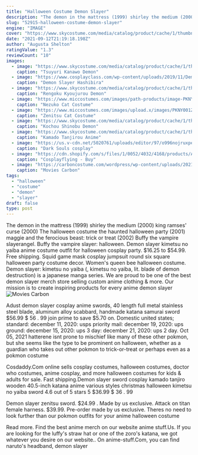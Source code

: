 ```yaml
---
title: "Halloween Costume Demon Slayer"
description: "The demon in the mattress (1999) shirley the medium (2000) king ramses' curse (2000)  The halloween costume  the haunted halloween party (2001) maggie and the ferocious beast: trick or treat (2002) Buffy the vampire slayerangel. Buffy the vampire slayer: halloween"
slug: "52915-halloween-costume-demon-slayer"
engine: "IMAGE"
cover: "https://www.skycostume.com/media/catalog/product/cache/1/thumbnail/600x600/9df78eab33525d08d6e5fb8d27136e95/1/2/12002286-4.jpg"
date: "2021-09-12T21:19:18.198Z"
author: "Augusta Shelton"
ratingValue: "1.3"
reviewCount: "10"
images:
  - image: "https://www.skycostume.com/media/catalog/product/cache/1/thumbnail/600x600/9df78eab33525d08d6e5fb8d27136e95/1/2/12002286-4.jpg"
    caption: "Tsuyuri Kanawo Demon"
  - image: "https://www.cosplayclass.com/wp-content/uploads/2019/11/Demon-Slayer-Hashibira-Inosuke-Cosplay-Costume-2.jpg"
    caption: "Demon Slayer Hashibira"
  - image: "https://www.skycostume.com/media/catalog/product/cache/1/thumbnail/600x600/9df78eab33525d08d6e5fb8d27136e95/1/2/12002548-2.jpg"
    caption: "Rengoku Kyoujurou Demon"
  - image: "https://www.miccostumes.com/images/path-products/image-PKNY001N-2.jpg/&width=1200&height=1200&a.jpg"
    caption: "Nezuko Cat Costume"
  - image: "https://www.miccostumes.com/images/upload.x/images/PKNY001Z-2.jpg"
    caption: "Zenitsu Cat Costume"
  - image: "https://www.skycostume.com/media/catalog/product/cache/1/thumbnail/600x600/9df78eab33525d08d6e5fb8d27136e95/1/2/12002288-7.jpg"
    caption: "Kochou Shinobu Demon"
  - image: "https://www.skycostume.com/media/catalog/product/cache/1/thumbnail/600x600/9df78eab33525d08d6e5fb8d27136e95/1/2/12002293-5.jpg"
    caption: "Kamado Tanjirou Anime"
  - image: "https://us.v-cdn.net/5020761/uploads/editor/97/o996nojruxpe.jpg"
    caption: "Dark Souls cosplay"
  - image: "https://cdn.shopify.com/s/files/1/0052/4032/4168/products/Anime_Welcome_to_Demon_School_Iruma-kun_Valac_Clara_Cosplay_Costume_Custom_Made_Girls_Women_Outfit_Uniform_Carnival_Halloween-1_800x.jpg?v=1575019330"
    caption: "Cosplayflying - Buy"
  - image: "https://carboncostume.com/wordpress/wp-content/uploads/2021/04/akaza-demonslayer-character.jpg"
    caption: "Movies Carbon"
tags:
  - "halloween"
  - "costume"
  - "demon"
  - "slayer"
draft: false
type: post
---
```


The demon in the mattress (1999) shirley the medium (2000) king ramses' curse (2000)  The halloween costume  the haunted halloween party (2001) maggie and the ferocious beast: trick or treat (2002) Buffy the vampire slayerangel. Buffy the vampire slayer: halloween. Demon slayer kimetsu no yaiba anime costume outfit for halloween cosplay party. $16.25 to $54.99. Free shipping. Squid game mask cosplay jumpsuit round six square halloween party costume decor.  Women's queen bee halloween costume. Demon slayer: kimetsu no yaiba (, kimetsu no yaiba, lit. blade of demon destruction) is a japanese manga series. We are proud to be one of the best demon slayer merch store  selling custom anime clothing & more. Our mission is to create inspiring products for every anime demon slayer
![Movies Carbon](https://carboncostume.com/wordpress/wp-content/uploads/2021/04/akaza-demonslayer-character.jpg "Movies Carbon")

Adust demon slayer cosplay anime swords, 40 length full metal stainless steel blade, aluminum alloy scabbard, handmade katana samurai sword $56.99 $ 56 . 99 join prime to save $5.70 on. Domestic united states; standard: december 11, 2020: usps priority mail: december 19, 2020: ups ground: december 15, 2020: ups 3 day: december 21, 2020: ups 2 day. Oct 05, 2021 hatterene isnt prone to mischief like many of these other pokmon, but she seems like the type to be prominent on halloween, whether as a guardian who takes out other pokmon to trick-or-treat or perhaps even as a pokmon costume
<!--inArticleAds-->

<!--galleryOne-->

Cosdaddy.Com online sells cosplay costumes, halloween costumes, doctor who costumes, anime cosplay, and more halloween costumes for kids & adults for sale. Fast shipping.Demon slayer sword cosplay kamado tanjiro wooden 40.5-inch katana anime various styles christmas halloween kimetsu no yaiba sword 4.6 out of 5 stars 5 $36.99 $ 36 . 99
<!--inArticleAds-->

<!--galleryTwo-->

Demon slayer zenitsu sword. $24.99 . Made by us exclusive. Attack on titan female harness. $39.99. Pre-order made by us exclusive.  Theres no need to look further than our pokmon outfits for your anime halloween costume
<!--galleryThree-->

Read more. Find the best anime merch on our website anime stuff.Us. If you are looking for the luffy's straw hat or one of the zoro's katana, we got whatever you desire on our website.. On anime-stuff.Com, you can find naruto's headband, demon slayer